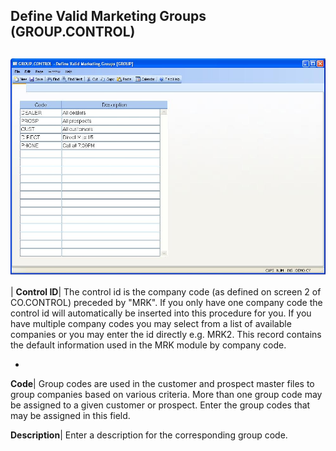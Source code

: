 ## Define Valid Marketing Groups (GROUP.CONTROL)
<PageHeader />

##

![](./GROUP-CONTROL-1.jpg)

| **Control ID**|  The control id is the company code (as defined on screen 2
of CO.CONTROL) preceded by "MRK". If you only have one company code the
control id will automatically be inserted into this procedure for you. If you
have multiple company codes you may select from a list of available companies
or you may enter the id directly e.g. MRK2. This record contains the default
information used in the MRK module by company code.

-  
**Code**|  Group codes are used in the customer and prospect master files to
group companies based on various criteria. More than one group code may be
assigned to a given customer or prospect. Enter the group codes that may be
assigned in this field.

**Description**|  Enter a description for the corresponding group code.


<badge text= "Version 8.10.57 " vertical="middle" />

<PageFooter />

